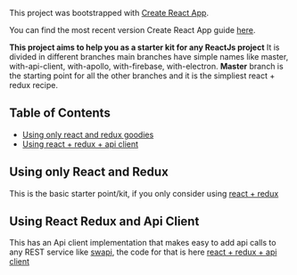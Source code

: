 This project was bootstrapped with [Create React App](https://github.com/facebookincubator/create-react-app).

You can find the most recent version Create React App guide [here](https://github.com/facebookincubator/create-react-app/blob/master/packages/react-scripts/template/README.md).

**This project aims to help you as a starter kit for any ReactJs project**
It is divided in different branches main branches have simple names like master, with-api-client, with-apollo, with-firebase, with-electron. **Master** branch is the starting point for all the other branches and it is the simpliest react + redux recipe.

## Table of Contents

- [Using only react and redux goodies](#using-only-react-and-redux)
- [Using react + redux + api client](#using-react-redux-and-api-client)

## Using only React and Redux

This is the basic starter point/kit, if you only consider using [react + redux](https://github.com/Robotois/create-react-app-redux)

## Using React Redux and Api Client

This has an Api client implementation that makes easy to add api calls to any REST service like [swapi](https://swapi.co/), the code for that is here [react + redux + api client](https://github.com/Robotois/create-react-app-redux/tree/feature/with-api-client)
